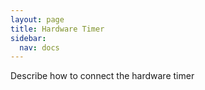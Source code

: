 ```yaml
---
layout: page
title: Hardware Timer
sidebar:
  nav: docs
---
```


Describe how to connect the hardware timer
